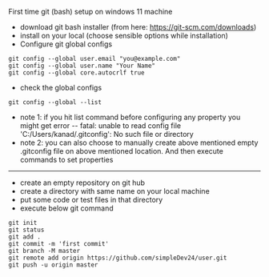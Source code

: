 First time git (bash) setup on windows 11 machine
- download git bash installer (from here: https://git-scm.com/downloads)
- install on your local (choose sensible options while installation)
- Configure git global configs
```
git config --global user.email "you@example.com"
git config --global user.name "Your Name"
git config --global core.autocrlf true
```
- check the global configs
```
git config --global --list
```
- note 1: if you hit list command before configuring any property you might get error -- fatal: unable to read config file 'C:/Users/kanad/.gitconfig': No such file or directory
- note 2: you can also choose to manually create above mentioned empty .gitconfig file on above mentioned location. And then execute commands to set properties

------------------------------------

- create an empty repository on git hub
- create a directory with same name on your local machine
- put some code or test files in that directory
- execute below git command
```
git init
git status
git add .
git commit -m 'first commit'
git branch -M master
git remote add origin https://github.com/simpleDev24/user.git
git push -u origin master
```